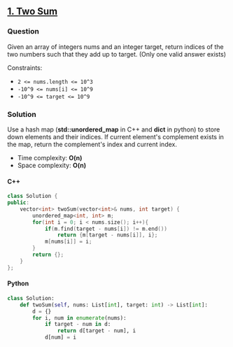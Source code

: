 ## **[1. Two Sum](https://leetcode.com/problems/two-sum/)**

### Question
Given an array of integers nums and an integer target, return indices of the two numbers such that they add up to target. (Only one valid answer exists)

Constraints: 
- `2 <= nums.length <= 10^3`
- `-10^9 <= nums[i] <= 10^9`
- `-10^9 <= target <= 10^9`

### Solution
Use a hash map (**std::unordered_map** in C++ and **dict** in python) to store down elements and their indices. If current element's complement exists in the map, return the complement's index and current index. 

- Time complexity: **O(n)**
- Space complexity: **O(n)**

#### C++
```c++
class Solution {
public:
    vector<int> twoSum(vector<int>& nums, int target) {
        unordered_map<int, int> m;
        for(int i = 0; i < nums.size(); i++){
            if(m.find(target - nums[i]) != m.end())
                return {m[target - nums[i]], i};
            m[nums[i]] = i;
        }
        return {};
    }
};
```

#### Python
```python
class Solution:
    def twoSum(self, nums: List[int], target: int) -> List[int]:
        d = {}
        for i, num in enumerate(nums):
            if target - num in d:
                return d[target - num], i
            d[num] = i
```
